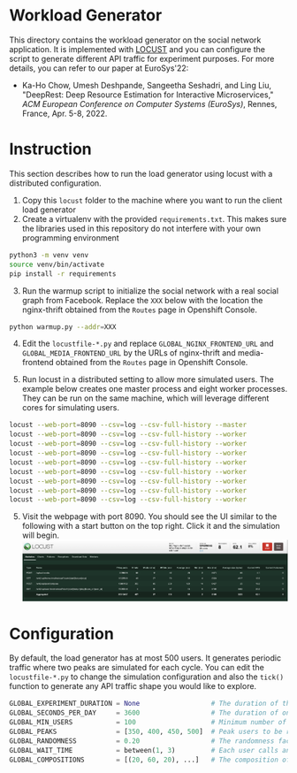 # Workload Generator
This directory contains the workload generator on the social network application. It is implemented with [LOCUST](https://locust.io) and you can configure the script to generate different API traffic for experiment purposes. For more details, you can refer to our paper at EuroSys'22:
* Ka-Ho Chow, Umesh Deshpande, Sangeetha Seshadri, and Ling Liu, "DeepRest: Deep Resource Estimation for Interactive Microservices," *ACM European Conference on Computer Systems (EuroSys)*, Rennes, France, Apr. 5-8, 2022.


# Instruction
This section describes how to run the load generator using locust with a distributed configuration.

1. Copy this `locust` folder to the machine where you want to run the client load generator
2. Create a virtualenv with the provided `requirements.txt`. This makes sure the libraries used in this repository do not interfere with your own programming environment
```bash
python3 -m venv venv
source venv/bin/activate
pip install -r requirements
```
3. Run the warmup script to initialize the social network with a real social graph from Facebook. Replace the `XXX` below with the location the nginx-thrift obtained from the `Routes` page in Openshift Console. 
```bash
python warmup.py --addr=XXX
```
4. Edit the `locustfile-*.py` and replace `GLOBAL_NGINX_FRONTEND_URL` and `GLOBAL_MEDIA_FRONTEND_URL` by the URLs of nginx-thrift and media-frontend obtained from the `Routes` page in Openshift Console.

5. Run locust in a distributed setting to allow more simulated users. The example below creates one master process and eight worker processes. They can be run on the same machine, which will leverage different cores for simulating users.
```bash
locust --web-port=8090 --csv=log --csv-full-history --master
locust --web-port=8090 --csv=log --csv-full-history --worker
locust --web-port=8090 --csv=log --csv-full-history --worker
locust --web-port=8090 --csv=log --csv-full-history --worker
locust --web-port=8090 --csv=log --csv-full-history --worker
locust --web-port=8090 --csv=log --csv-full-history --worker
locust --web-port=8090 --csv=log --csv-full-history --worker
locust --web-port=8090 --csv=log --csv-full-history --worker
locust --web-port=8090 --csv=log --csv-full-history --worker
```
5. Visit the webpage with port 8090. You should see the UI similar to the following with a start button on the top right. Click it and the simulation will begin.
![Locust](assets/locust-ui.png)

# Configuration
By default, the load generator has at most 500 users. It generates periodic traffic where two peaks are simulated for each cycle. You can edit the `locustfile-*.py` to change the simulation configuration and also the `tick()` function to generate any API traffic shape you would like to explore.
```python
GLOBAL_EXPERIMENT_DURATION = None                  # The duration of the simulation in seconds
GLOBAL_SECONDS_PER_DAY     = 3600                  # The duration of one cycle (i.e., a "day") in seconds
GLOBAL_MIN_USERS           = 100                   # Minimum number of users
GLOBAL_PEAKS               = [350, 400, 450, 500]  # Peak users to be randomly selected at the beginning of each cycle
GLOBAL_RANDOMNESS          = 0.20                  # The randomness factor in generating users
GLOBAL_WAIT_TIME           = between(1, 3)         # Each user calls an API with a random idle time between 1 and 3 seconds
GLOBAL_COMPOSITIONS        = [(20, 60, 20), ...]   # The composition of APIs per cycle => composePost:readHomeTimeline:readUserTimeline
```